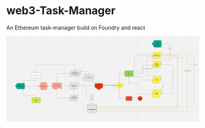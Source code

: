 # web3-Task-Manager
An Ethereum task-manager build on Foundry and react

<!-- ![Screenshot](FlowChart.png) -->

![Alt text](FlowChart.png)